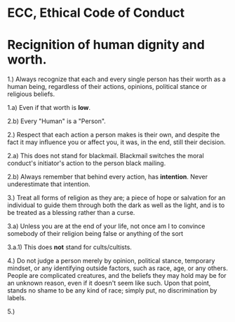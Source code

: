 # ECC, Ethical Code of Conduct
# Recignition of human dignity and worth.
1.) Always recognize that each and every single person has their worth as a human being, regardless of their actions, opinions, political stance or religious beliefs.

1.a) Even if that worth is **low**.

2.b) Every "Human" is a "Person".



2.) Respect that each action a person makes is their own, and despite the fact it may influence you or affect you, it was, in the end, still their decision.

2.a) This does not stand for blackmail. Blackmail switches the moral conduct's initiator's action to the person black mailing.

2.b) Always remember that behind every action, has **intention**. Never underestimate that intention.


3.) Treat all forms of religion as they are; a piece of hope or salvation for an individual to guide them through both the dark as well as the light, and is to be treated as a blessing rather than a curse. 

3.a) Unless you are at the end of your life, not once am I to convince somebody of their religion being false or anything of the sort

3.a.1) This does **not** stand for cults/cultists.


4.)  Do not judge a person merely by opinion, political stance, temporary mindset, or any identifying outside factors, such as race, age, or any others. People are complicated creatures, and the beliefs they may hold may be for an unknown reason, even if it doesn't seem like such. Upon that point, stands no shame to be any kind of race; simply put, no discrimination by labels. 

5.)
